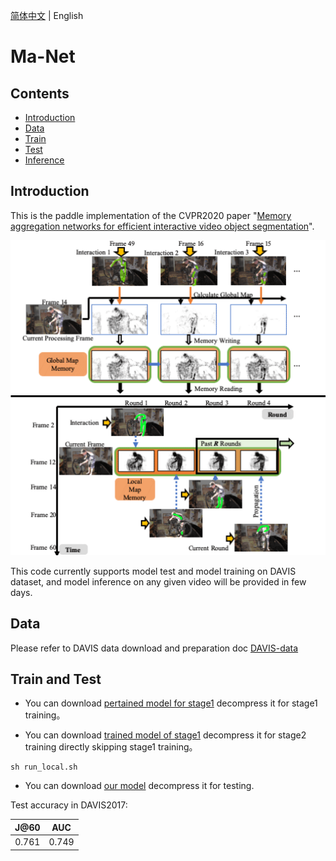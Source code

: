 [简体中文](README_cn.md) | English

# Ma-Net

## Contents

- [Introduction](#Introduction)
- [Data](#Data)
- [Train](#Train)
- [Test](#Test)
- [Inference](#Inference)




## Introduction

This is the paddle implementation of the CVPR2020 paper "[Memory aggregation networks for efficient interactive video object segmentation](https://arxiv.org/abs/2003.13246)".

![avatar](images/1836-teaser.gif)

This code currently supports model test and model training on DAVIS  dataset,  and model inference on any given video will be provided in few days.



## Data

Please refer to DAVIS data download and preparation doc [DAVIS-data](dataloaders/DAVIS2017.md)

## Train and Test
- You can download [pertained model for stage1](https://videotag.bj.bcebos.com/PaddleVideo-release2.2/DeeplabV3_coco.pdparams) decompress it for stage1 training。

- You can download [trained model of stage1](https://videotag.bj.bcebos.com/PaddleVideo-release2.2/MaNet_davis2017_stage1.pdparams) decompress it for stage2 training directly skipping stage1 training。

```
sh run_local.sh
```

- You can download [our model](https://videotag.bj.bcebos.com/PaddleVideo-release2.2/MANet_davis2017.pdparams) decompress it for testing.



Test accuracy in DAVIS2017:

| J@60  |  AUC  |
| :---: | :---: |
| 0.761 | 0.749 |
